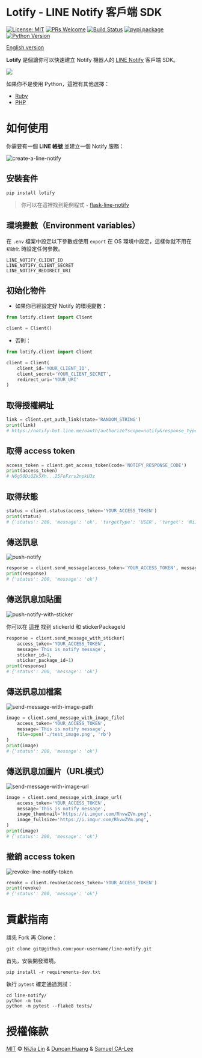# Lotify - LINE Notify 客戶端 SDK

[![License: MIT](https://img.shields.io/badge/License-MIT-blue.svg)](https://opensource.org/licenses/MIT)
[![PRs Welcome](https://img.shields.io/badge/PRs-welcome-brightgreen.svg)](https://github.com/louis70109/line-notify#contributing)
[![Build Status](https://travis-ci.com/louis70109/lotify.svg?branch=master)](https://travis-ci.org/louis70109/lotify)
[![pypi package](https://badge.fury.io/py/lotify.svg)](https://badge.fury.io/py/lotify)
[![Python Version](https://img.shields.io/badge/Python-%3E%3D%203.5-blue.svg)](https://badge.fury.io/py/lotify)

[English version](https://github.com/louis70109/lotify/blob/master/README.md)

**Lotify** 是個讓你可以快速建立 Notify 機器人的 [LINE Notify](https://notify-bot.line.me/doc/en/) 客戶端 SDK。

![](https://i.imgur.com/Rms5ZNG.png)

如果你不是使用 Python，這裡有其他選擇：

- [Ruby](https://github.com/etrex/lotify)
- [PHP](https://github.com/eric0324/lotify)

# 如何使用

你需要有一個 **LINE 帳號** 並建立一個 Notify 服務：

![create-a-line-notify](https://i.imgur.com/m9q4jLOl.png)

## 安裝套件

```
pip install lotify
```

> 你可以在這裡找到範例程式 - [flask-line-notify](https://github.com/louis70109/flask-line-notify)

## 環境變數（Environment variables）

在 `.env` 檔案中設定以下參數或使用 `export` 在 OS 環境中設定，這樣你就不用在 `初始化` 時設定任何參數。

```
LINE_NOTIFY_CLIENT_ID
LINE_NOTIFY_CLIENT_SECRET
LINE_NOTIFY_REDIRECT_URI
```

## 初始化物件

- 如果你已經設定好 Notify 的環境變數：

```python
from lotify.client import Client

client = Client()
```

- 否則：

```python
from lotify.client import Client

client = Client(
    client_id='YOUR_CLIENT_ID',
    client_secret='YOUR_CLIENT_SECRET',
    redirect_uri='YOUR_URI'
)
```

## 取得授權網址

```python
link = client.get_auth_link(state='RANDOM_STRING')
print(link)
# https://notify-bot.line.me/oauth/authorize?scope=notify&response_type=code&client_id=QxUxF..........i51eITH&redirect_uri=http%3A%2F%2Flocalhost%3A5000%2Fnotify&state=foo
```

## 取得 access token

```python
access_token = client.get_access_token(code='NOTIFY_RESPONSE_CODE')
print(access_token)
# N6g50DiQZk5Xh...25FoFzrs2npkU3z
```

## 取得狀態

```python
status = client.status(access_token='YOUR_ACCESS_TOKEN')
print(status)
# {'status': 200, 'message': 'ok', 'targetType': 'USER', 'target': 'NiJia Lin'}
```

## 傳送訊息

![push-notify](https://i.imgur.com/RhvwZVm.png)

```python
response = client.send_message(access_token='YOUR_ACCESS_TOKEN', message='This is notify message')
print(response)
# {'status': 200, 'message': 'ok'}
```

## 傳送訊息加貼圖

![push-notify-with-sticker](https://i.imgur.com/EWpZahk.png)

你可以在 [這裡](https://devdocs.line.me/files/sticker_list.pdf) 找到 stickerId 和 stickerPackageId

```python
response = client.send_message_with_sticker(
    access_token='YOUR_ACCESS_TOKEN',
    message='This is notify message',
    sticker_id=1,
    sticker_package_id=1)
print(response)
# {'status': 200, 'message': 'ok'}
```

## 傳送訊息加檔案

![send-message-with-image-path](https://i.imgur.com/ESCrk8b.png)

```python
image = client.send_message_with_image_file(
    access_token='YOUR_ACCESS_TOKEN',
    message='This is notify message',
    file=open('./test_image.png', 'rb')
)
print(image)
# {'status': 200, 'message': 'ok'}
```

## 傳送訊息加圖片（URL模式）

![send-message-with-image-url](https://i.imgur.com/0Lxatu9.png)

```python
image = client.send_message_with_image_url(
    access_token='YOUR_ACCESS_TOKEN',
    message='This is notify message',
    image_thumbnail='https://i.imgur.com/RhvwZVm.png',
    image_fullsize='https://i.imgur.com/RhvwZVm.png',
)
print(image)
# {'status': 200, 'message': 'ok'}
```

## 撤銷 access token

![revoke-line-notify-token](https://i.imgur.com/7GAAzOi.png)

```python
revoke = client.revoke(access_token='YOUR_ACCESS_TOKEN')
print(revoke)
# {'status': 200, 'message': 'ok'}
```

# 貢獻指南

請先 Fork 再 Clone：

```
git clone git@github.com:your-username/line-notify.git
```

首先，安裝開發環境。

```
pip install -r requirements-dev.txt
```

執行 `pytest` 確定通過測試：

```
cd line-notify/
python -m tox
python -m pytest --flake8 tests/
```

# 授權條款

[MIT](https://github.com/louis70109/line-notify/blob/master/LICENSE) © [NiJia Lin](https://nijialin.com/about/) & [Duncan Huang](https://github.com/ragnaok) & [Samuel CA-Lee](https://github.com/CA-Lee)
